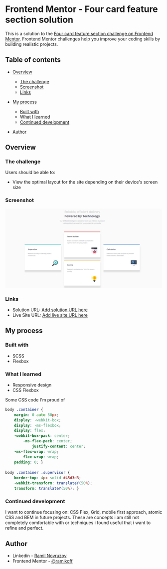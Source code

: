 # Frontend Mentor - Four card feature section solution

This is a solution to the [Four card feature section challenge on Frontend Mentor](https://www.frontendmentor.io/challenges/four-card-feature-section-weK1eFYK). Frontend Mentor challenges help you improve your coding skills by building realistic projects. 

## Table of contents

- [Overview](#overview)
  - [The challenge](#the-challenge)
  - [Screenshot](#screenshot)
  - [Links](#links)
- [My process](#my-process)
  - [Built with](#built-with)
  - [What I learned](#what-i-learned)
  - [Continued development](#continued-development)
  
- [Author](#author)



## Overview

### The challenge

Users should be able to:

- View the optimal layout for the site depending on their device's screen size

### Screenshot

![](./screenshot.jpg)


### Links

- Solution URL: [Add solution URL here](https://ramikoff.github.io/four-card-feature-section-master/)
- Live Site URL: [Add live site URL here](https://your-live-site-url.com)

## My process

### Built with

- SCSS
- Flexbox


### What I learned

- Responsive design
- CSS Flexbox 


Some CSS code I'm proud of

```css
body .container {
    margin: 0 auto 80px;
    display: -webkit-box;
    display: -ms-flexbox;
    display: flex;
    -webkit-box-pack: center;
        -ms-flex-pack: center;
            justify-content: center;
    -ms-flex-wrap: wrap;
        flex-wrap: wrap;
    padding: 0; }

body .container .supervisor {
    border-top: 4px solid #45d3d3;
    -webkit-transform: translateY(50%);
    transform: translateY(50%); }    
```


### Continued development

I want to continue focusing on: CSS Flex, Grid, mobile first approach, atomic CSS and BEM in future projects. These are concepts i am still not completely comfortable with or techniques i found useful that i want to refine and perfect.



## Author

- Linkedin - [Ramil Novruzov](https://www.linkedin.com/in/ramilnovruzov/)
- Frontend Mentor - [@ramikoff](https://www.frontendmentor.io/profile/ramikoff)




